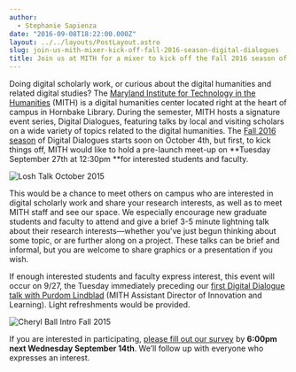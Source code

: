 ```yaml
---
author:
  - Stephanie Sapienza
date: "2016-09-08T18:22:00.000Z"
layout: ../../layouts/PostLayout.astro
slug: join-us-mith-mixer-kick-off-fall-2016-season-digital-dialogues
title: Join us at MITH for a mixer to kick off the Fall 2016 season of Digital Dialogues!
---
```


Doing digital scholarly work, or curious about the digital humanities and related digital studies? The [Maryland Institute for Technology in the Humanities](http://mith.umd.edu/) (MITH) is a digital humanities center located right at the heart of campus in Hornbake Library. During the semester, MITH hosts a signature event series, Digital Dialogues, featuring talks by local and visiting scholars on a wide variety of topics related to the digital humanities. The [Fall 2016 season](http://mith.umd.edu/digital-dialogues/schedule/) of Digital Dialogues starts soon on October 4th, but first, to kick things off, MITH would like to hold a pre-launch meet-up on **Tuesday September 27th at 12:30pm **for interested students and faculty.

![Losh Talk October 2015](/assets/images/2016-09-IMG_6066-980x735.jpg)

This would be a chance to meet others on campus who are interested in digital scholarly work and share your research interests, as well as to meet MITH staff and see our space. We especially encourage new graduate students and faculty to attend and give a brief 3-5 minute lightning talk about their research interests—whether you've just begun thinking about some topic, or are further along on a project. These talks can be brief and informal, but you are welcome to share graphics or a presentation if you wish.

If enough interested students and faculty express interest, this event will occur on 9/27, the Tuesday immediately preceding our [first Digital Dialogue talk with Purdom Lindblad](http://mith.umd.edu/?post_type=mith_dialogue&p=17796) (MITH Assistant Director of Innovation and Learning). Light refreshments would be provided.

![Cheryl Ball Intro Fall 2015](/assets/images/2016-09-IMG_6298-300x225.jpg)

If you are interested in participating, [please fill out our survey](https://docs.google.com/forms/d/e/1FAIpQLSeYQ4dle6fHhHJp4NY64s8b81Va1eBbpAVK80jO2QYprv37Jw/viewform) by **6:00pm next Wednesday September 14th**. We’ll follow up with everyone who expresses an interest.

